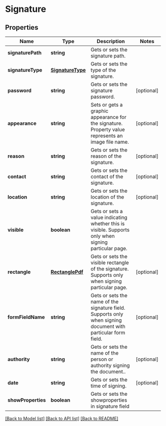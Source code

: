 # Signature


## Properties
Name | Type | Description | Notes
------------ | ------------- | ------------- | -------------
**signaturePath** | **string** | Gets or sets the signature path. | 
**signatureType** | [**SignatureType**](SignatureType.md) | Gets or sets the type of the signature. | 
**password** | **string** | Gets or sets the signature password. | [optional]
**appearance** | **string** | Sets or gets a graphic appearance for the signature. Property value represents an image file name. | [optional]
**reason** | **string** | Gets or sets the reason of the signature. | [optional]
**contact** | **string** | Gets or sets the contact of the signature. | [optional]
**location** | **string** | Gets or sets the location of the signature. | [optional]
**visible** | **boolean** | Gets or sets a value indicating whether this is visible. Supports only when signing particular page. | 
**rectangle** | [**RectanglePdf**](RectanglePdf.md) | Gets or sets the visible rectangle of the signature. Supports only when signing particular page. | [optional]
**formFieldName** | **string** | Gets or sets the name of the signature field. Supports only when signing document with particular form field. | [optional]
**authority** | **string** | Gets or sets the name of the person or authority signing the document.. | [optional]
**date** | **string** | Gets or sets the time of signing. | [optional]
**showProperties** | **boolean** | Gets or sets the showproperties in signature field | 

[[Back to Model list]](../README.md#documentation-for-models) [[Back to API list]](../README.md#documentation-for-api-endpoints) [[Back to README]](../README.md)

